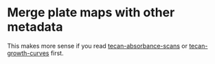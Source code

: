 Merge plate maps with other metadata
====================================

This makes more sense if you read [tecan-absorbance-scans][1] or
[tecan-growth-curves][2] first.

[1]: ../tecan-absorbance-scans/
[2]: ../tecan-growth-curves/
